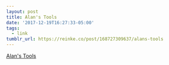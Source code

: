 ```yaml
---
layout: post
title: Alan's Tools
date: '2017-12-19T16:27:33-05:00'
tags:
  - link
tumblr_url: https://reinke.co/post/168727309637/alans-tools
---
```

[Alan's Tools](http://www.alanhart.co.uk/tools/compare-css.php)  

